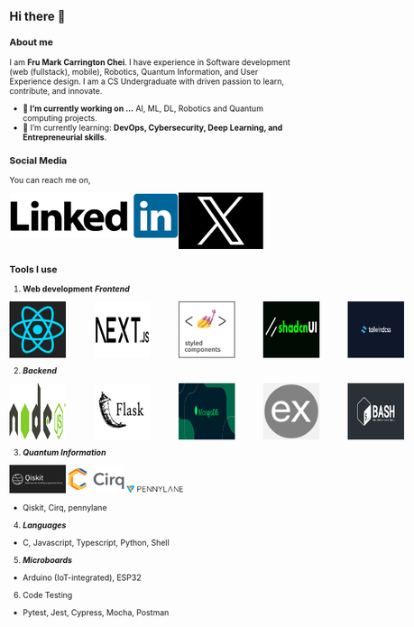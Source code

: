 ## Hi there 👋

### About me

I am **Fru Mark Carrington Chei**. I have experience in Software development (web (fullstack), mobile), Robotics, Quantum Information, and User Experience design. I am a CS Undergraduate with driven passion to learn, contribute, and innovate.

- **🔭 I’m currently working on ...** AI, ML, DL, Robotics and Quantum computing projects.
- 🌱 I’m currently learning: **DevOps, Cybersecurity, Deep Learning, and Entrepreneurial skills**.

### Social Media

You can reach me on,

<div style="display: flex; gap: 100;">
<a href="https://www.linkedin.com/in/markcarrington-mtc2022/"><img src="https://github.com/carrington-115/carrington-115/blob/main/images/linkedin.svg.png" width="300" height="auto" /></a>    <a href="https://x.com/FruChei"><img src="https://github.com/carrington-115/carrington-115/blob/main/images/x.jpeg" width="150" height="auto" /></a>
</div>

### Tools I use

1. **Web development**
   **_Frontend_**

<div style="display: flex; gap: 50px">
<img src="https://github.com/carrington-115/carrington-115/blob/main/images/react.jpg" width="100" height="auto">
<img src="https://github.com/carrington-115/carrington-115/blob/main/images/nextjs.png" width="100" height="auto">
<img src="https://github.com/carrington-115/carrington-115/blob/main/images/styled-components.png" width="100" height="auto">
<img src="https://github.com/carrington-115/carrington-115/blob/main/images/shadcnui.jpg" width="100" height="auto">
<img src="https://github.com/carrington-115/carrington-115/blob/main/images/tailwindcss.png" width="100" height="auto">
<img src="https://github.com/carrington-115/carrington-115/blob/main/images/bootstrap.jpg" width="100" height="auto">
</div>

2. **_Backend_**
<div style="display: flex; gap: 50px">
<img src="https://github.com/carrington-115/carrington-115/blob/main/images/nodejs.png" width="100" height="auto">
<img src="https://github.com/carrington-115/carrington-115/blob/main/images/flask.png" width="100" height="auto">
<img src="https://github.com/carrington-115/carrington-115/blob/main/images/mongodb.png" width="100" height="auto">
<img src="https://github.com/carrington-115/carrington-115/blob/main/images/expressjs.png" width="100" height="auto">
<img src="https://github.com/carrington-115/carrington-115/blob/main/images/shell.jpg" width="100" height="auto">
<img src="https://github.com/carrington-115/carrington-115/blob/main/images/git.svg" width="100" height="auto">
<img src="https://github.com/carrington-115/carrington-115/blob/main/images/linux.jpg" width="100" height="auto">
<img src="https://github.com/carrington-115/carrington-115/blob/main/images/postgres.svg" width="100" height="auto">
<img src="https://github.com/carrington-115/carrington-115/blob/main/images/heroku.jpg" width="100" height="auto">
<img src="https://github.com/carrington-115/carrington-115/blob/main/images/firebase.png" width="100" height="auto">
</div>

3. **_Quantum Information_**

<img src="https://github.com/carrington-115/carrington-115/blob/main/images/qiskit.png" width="100" height="auto">
<img src="https://github.com/carrington-115/carrington-115/blob/main/images/cirq.png" width="100" height="auto">
<img src="https://github.com/carrington-115/carrington-115/blob/main/images/pennylane.svg" width="100" height="auto">

- Qiskit, Cirq, pennylane

4. **_Languages_**

- C, Javascript, Typescript, Python, Shell

5. **_Microboards_**

- Arduino (IoT-integrated), ESP32

6. Code Testing

- Pytest, Jest, Cypress, Mocha, Postman

